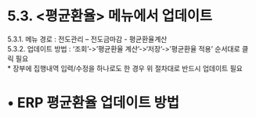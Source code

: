 5.3. <평균환율> 메뉴에서 업데이트
=====================

  

5.3.1. 메뉴 경로 : 전도관리 – 전도금마감 - 평균환율계산  
5.3.2. 업데이트 방법 : ‘조회’->’평균환율 계산’->‘저장’->’평균환율 적용’ 순서대로 클릭 필요  
\* 장부에 집행내역 입력/수정을 하나로도 한 경우 위 절차대로 반드시 업데이트 필요

• ERP 평균환율 업데이트 방법
==================